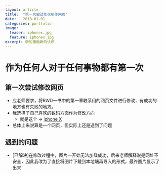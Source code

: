 ```yaml
---
layout: article
title:  "第一次尝试修改制作网页"
date:   2018-01-01
categories: portfolio
image:
  teaser: iphonex.jpg
  feature: iphonex.jpg
excerpt: 新的接触新的认识
---
```


# 作为任何人对于任何事物都有第一次

## 第一次尝试修改网页

- 应老师要求，将RWD一书中的第一章联系用的网页文件进行修改，有成功的地方也有失败的地方。
- 我选择了自己喜欢的数码方面作为修改方向
    - 就是这个 → [iphone X](https://luo00789.github.io/portfolio/first/index.html)
- 总体上来说算是一个网页，但实际上还是遇到了问题

## 遇到的问题

- [已解决]在修改过程中，图片一开始无法加载成功，后来老师解释说是网址不安全，因此我改为了直接将图片下载到本地端再导入的形式，最终图片显示了出来

